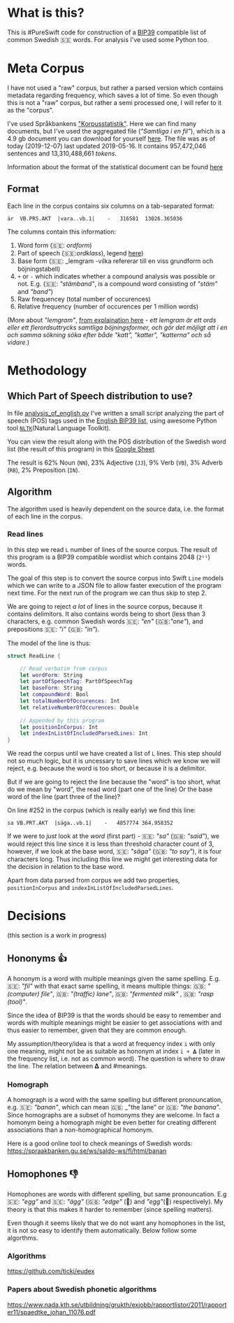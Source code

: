 # What is this?
This is #PureSwift code for construction of a [BIP39](https://github.com/bitcoin/bips/blob/master/bip-0039.mediawiki) compatible list of common Swedish 🇸🇪 words. For analysis I've used some Python too.

# Meta Corpus
I have not used a "raw" corpus, but rather a parsed version which contains metadata regarding frequency, which saves a lot of time. So even though this is not a "raw" corpus, but rather a semi processed one, I will refer to it as the "corpus".

I've used Språkbankens ["Korpusstatistik"](https://spraakbanken.gu.se/swe/forskning/infrastruktur/korp/korpusstatistik). Here we can find many documents, but I've used the aggregated file (_"Samtliga i en fil"_), which is a 4.9 gb document you can download for yourself [here](https://svn.spraakdata.gu.se/sb-arkiv/pub/frekvens/stats_all.txt). The file was as of today (2019-12-07) last updated 2019-05-16. It contains 957,472,046 sentences and 13,310,488,661 _tokens_.

Information about the format of the statistical document can be found [here](https://spraakbanken.gu.se/eng/info)


## Format
Each line in the corpus contains six columns on a tab-separated format:

```
är  VB.PRS.AKT  |vara..vb.1|    -   316581  13026.365036
```

The columns contain this information:
1. Word form (🇸🇪: _ordform_)
2. Part of speech (🇸🇪:_ordklass_), legend [here](https://spraakbanken.gu.se/korp/markup/msdtags.html))
3. Base form (🇸🇪: _lemgram -vilka refererar till en viss grundform och böjningstabell)
4. `+` or `-` which indicates whether a compound analysis was possible or not. E.g. (🇸🇪: _"stämband"_, is a compound word consisting of _"stäm"_ and _"band"_)
5. Raw frequencey (total number of occurences)
6. Relative frequency (number of occurences per 1 million words)

(More about _"lemgram"_, [from explaination here](https://spraakbanken.gu.se/swe/forskning/infrastruktur/korp/anvandarhandledning) -  _ett lemgram är ett ords eller ett flerordsuttrycks samtliga böjningsformer, och gör det möjligt att i en och samma sökning söka efter både "katt", "katter", "katterna" och så vidare._)


# Methodology

## Which Part of Speech distribution to use?
In file [analysis_of_english.py](analysis_of_english.py) I've written a small script analyzing the part of speech (POS) tags used in the [English BIP39 list](https://github.com/bitcoin/bips/blob/master/bip-0039/english.txt), using awesome Python tool [`NLTK`](https://www.nltk.org/book/ch05.html)(Natural Language Toolkit).

You can view the result along with the POS distribution of the Swedish word list (the result of this program) in this [Google Sheet](https://docs.google.com/spreadsheets/d/1Hhn9MdM4-r1GyzAE_QYFeLwu4zZbzZbJmhQe_C07x10/edit?usp=sharing)

The result is 62% Noun (`NN`), 23% Adjective (`JJ`), 9% Verb (`VB`), 3% Adverb (`RB`), 2% Preposition (`IN`).

## Algorithm
The algorithm used is heavily dependent on the source data, i.e. the format of each line in the corpus.

### Read lines

In this step we read `L` number of lines of the source corpus. The result of this program is a BIP39 compatible wordlist which contains 2048 (`2¹¹`) words. 

The goal of this step is to convert the source corpus into Swift `Line` models which we can write to a JSON file to allow faster execution of the program next time. For the next run of the program we can thus skip to step 2.

We are going to reject *a lot* of lines in the source corpus, because it contains delimitors. It also contains words being to short (less than 3 characters, e.g. common Swedish words 🇸🇪: _"en"_ (🇬🇧:_"one"_), and prepositions 🇸🇪: _"i"_ (🇬🇧: _"in"_).

The model of the line is thus:
```swift
struct ReadLine {

    // Read verbatim from corpus
    let wordForm: String
    let partOfSpeechTag: PartOfSpeechTag
    let baseForm: String
    let compoundWord: Bool
    let totalNumberOfOccurences: Int
    let relativeNumberOfOccurences: Double
    
    // Appended by this program
    let positionInCorpus: Int
    let indexInListOfIncludedParsedLines: Int
}
```
We read the corpus until we have created a list of `L` lines. This step should not so much logic, but it is uncessary to save lines which we know we will reject, e.g. because the word is too short, or because it is a delimitor.

But if we are going to reject the line because the "word" is too short, what do we mean by "word", the read word (part one of the line) Or the base word of the line (part three of the line)?

On line #252 in the corpus (which is really early) we find this line:

`sa VB.PRT.AKT  |säga..vb.1|    -   4857774 364.958352`

If we were to *just* look at the _word_ (first part) - 🇸🇪: _"sa"_ (🇬🇧: _"said"_), we would reject this line since it is less than threshold character count of 3, however, if we look at the base word, 🇸🇪: _"säga"_ (🇬🇧: _"to say"_), it is four characters long. Thus including this line we might get interesting data for the decision in relation to the base word. 

Apart from data parsed from corpus we add two properties, `positionInCorpus` and `indexInListOfIncludedParsedLines`.


# Decisions

(this section is a work in progress)

## Hononyms 👍
A hononym is a word with multiple meanings given the same spelling. E.g. 🇸🇪: _"fil"_ with that exact same spelling, it means multiple things: 🇬🇧: _"(computer) file"_, 🇬🇧: _"(traffic) lane"_, 🇬🇧: _"fermented milk"_ , 🇬🇧: _"rasp (tool)"_. 

Since the idea of BIP39 is that the words should be easy to remember and words with multiple meanings might be easier to get associations with and thus easier to remember, given that they are common enough.

My assumption/theory/idea is that a word at frequency index `i` with only one meaning, might not be as suitable as hononym at index `i + 𝚫` (later in the frequency list, i.e. not as common word). The question is where to draw the line. The relation between 𝚫 and #meanings.

### Homograph
A homograph is a word with the same spelling but different pronouncation, e.g. 🇸🇪: _"banan"_, which can mean 🇬🇧: _"the lane" or 🇬🇧: _"the banana"_. Since homographs are a subset of homonyms they are welcome. In fact a homonym being a homograph might be even better for creating different associations than a non-homographical homonym.

Here is a good online tool to check meanings of Swedish words: https://spraakbanken.gu.se/ws/saldo-ws/fl/html/banan

## Homophones 👎
Homophones are words with different spelling, but same pronouncation. E.g 🇸🇪: _"egg"_ and 🇸🇪: _"ägg"_  (🇬🇧: _"edge"_ (🔪) and _"egg"_(🥚) respectively). My theory is that this makes it harder to remember (since spelling matters). 

Even though it seems likely that we do not want any homophones in the list, it is not so easy to identify them automatically. Below follow some algorthms.

### Algorithms
https://github.com/ticki/eudex

### Papers about Swedish phonetic algorithms
https://www.nada.kth.se/utbildning/grukth/exjobb/rapportlistor/2011/rapporter11/spaedtke_johan_11076.pdf
